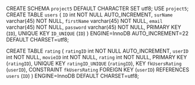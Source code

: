 CREATE SCHEMA `project5` DEFAULT CHARACTER SET utf8;
USE `project5`;
CREATE TABLE `users` (
  `ID` int NOT NULL AUTO_INCREMENT,
  `surName` varchar(45) NOT NULL,
  `firstName` varchar(45) NOT NULL,
  `email` varchar(45) NOT NULL,
  `password` varchar(45) NOT NULL,
  PRIMARY KEY (`ID`),
  UNIQUE KEY `ID_UNIQUE` (`ID`)
) ENGINE=InnoDB AUTO_INCREMENT=22 DEFAULT CHARSET=utf8;

CREATE TABLE `rating` (
  `ratingID` int NOT NULL AUTO_INCREMENT,
  `userID` int NOT NULL,
  `movieID` int NOT NULL,
  `rating` int NOT NULL,
  PRIMARY KEY (`ratingID`),
  UNIQUE KEY `ratingID_UNIQUE` (`ratingID`),
  KEY `fkUsersRating` (`userID`),
  CONSTRAINT `fkUsersRating` FOREIGN KEY (`userID`) REFERENCES `users` (`ID`)
) ENGINE=InnoDB DEFAULT CHARSET=utf8;